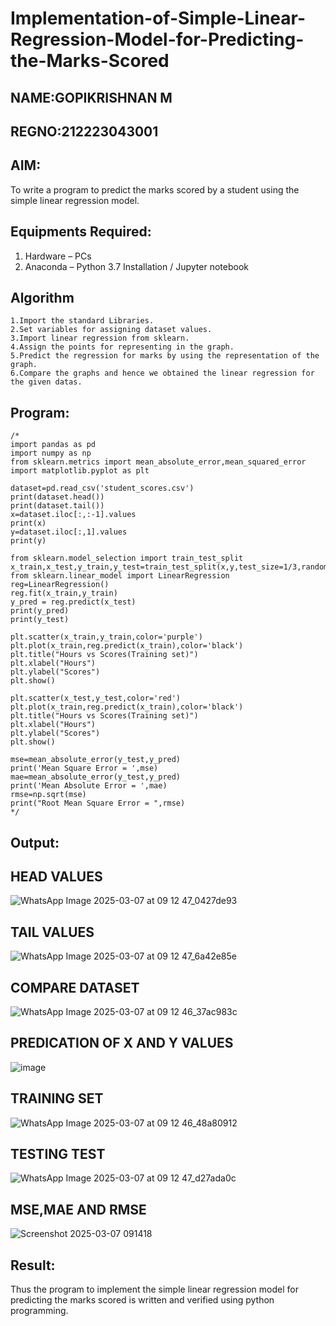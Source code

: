 # Implementation-of-Simple-Linear-Regression-Model-for-Predicting-the-Marks-Scored
## NAME:GOPIKRISHNAN M
## REGNO:212223043001


## AIM:
To write a program to predict the marks scored by a student using the simple linear regression model.

## Equipments Required:
1. Hardware – PCs
2. Anaconda – Python 3.7 Installation / Jupyter notebook

## Algorithm
~~~
1.Import the standard Libraries. 
2.Set variables for assigning dataset values. 
3.Import linear regression from sklearn. 
4.Assign the points for representing in the graph. 
5.Predict the regression for marks by using the representation of the graph. 
6.Compare the graphs and hence we obtained the linear regression for the given datas. 
~~~ 

## Program:
```
/*
import pandas as pd
import numpy as np
from sklearn.metrics import mean_absolute_error,mean_squared_error
import matplotlib.pyplot as plt

dataset=pd.read_csv('student_scores.csv')
print(dataset.head())
print(dataset.tail())
x=dataset.iloc[:,:-1].values
print(x)
y=dataset.iloc[:,1].values
print(y)

from sklearn.model_selection import train_test_split
x_train,x_test,y_train,y_test=train_test_split(x,y,test_size=1/3,random_state=0)
from sklearn.linear_model import LinearRegression
reg=LinearRegression()
reg.fit(x_train,y_train)
y_pred = reg.predict(x_test)
print(y_pred)
print(y_test)

plt.scatter(x_train,y_train,color='purple')
plt.plot(x_train,reg.predict(x_train),color='black')
plt.title("Hours vs Scores(Training set)")
plt.xlabel("Hours")
plt.ylabel("Scores")
plt.show()

plt.scatter(x_test,y_test,color='red')
plt.plot(x_train,reg.predict(x_train),color='black')
plt.title("Hours vs Scores(Training set)")
plt.xlabel("Hours")
plt.ylabel("Scores")
plt.show()

mse=mean_absolute_error(y_test,y_pred)
print('Mean Square Error = ',mse)
mae=mean_absolute_error(y_test,y_pred)
print('Mean Absolute Error = ',mae)
rmse=np.sqrt(mse)
print("Root Mean Square Error = ",rmse)  
*/
```

## Output:

## HEAD VALUES
![WhatsApp Image 2025-03-07 at 09 12 47_0427de93](https://github.com/user-attachments/assets/b3b44189-e367-4327-b252-68117d56b38a)


## TAIL VALUES
![WhatsApp Image 2025-03-07 at 09 12 47_6a42e85e](https://github.com/user-attachments/assets/073e205e-7c93-43eb-85df-a53f98184d86)


## COMPARE DATASET
![WhatsApp Image 2025-03-07 at 09 12 46_37ac983c](https://github.com/user-attachments/assets/a9d8ea93-e698-4080-ab7e-95428da426e0)


## PREDICATION OF X AND Y VALUES
![image](https://github.com/user-attachments/assets/726ceafb-2c75-4ba5-bf1f-ebae360afbc7)


## TRAINING SET

![WhatsApp Image 2025-03-07 at 09 12 46_48a80912](https://github.com/user-attachments/assets/090e2ca7-dc58-4061-8c3c-cc2cb38aab4e)

## TESTING TEST
![WhatsApp Image 2025-03-07 at 09 12 47_d27ada0c](https://github.com/user-attachments/assets/df8a62fc-f3f7-42e6-865d-f0925d25af3d)



## MSE,MAE AND RMSE
![Screenshot 2025-03-07 091418](https://github.com/user-attachments/assets/65595a81-817f-452d-bb7d-5b5d7c388cc1)





## Result:
Thus the program to implement the simple linear regression model for predicting the marks scored is written and verified using python programming.
